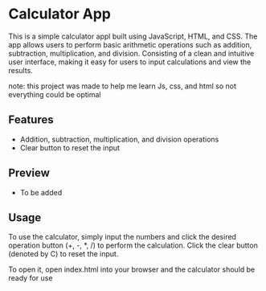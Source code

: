 # Calculator App

This is a simple calculator appl built using JavaScript, HTML, and CSS. The app allows users to perform basic arithmetic operations such as addition, subtraction, multiplication, and division. Consisting of a clean and intuitive user interface, making it easy for users to input calculations and view the results.

note: this project was made to help me learn Js, css, and html so not everything could be optimal

## Features

- Addition, subtraction, multiplication, and division operations
- Clear button to reset the input

## Preview
 
- To be added

## Usage

To use the calculator, simply input the numbers and click the desired operation button (+, -, *, /) to perform the calculation. Click the clear button (denoted by C) to reset the input.

To open it, open index.html into your browser and the calculator should be ready for use